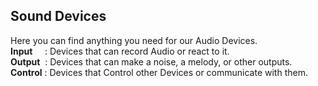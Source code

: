 <h2>Sound Devices</h2>
Here you can find anything you need for our Audio Devices.<br>
<b>Input</b>&nbsp;&nbsp;&nbsp;&nbsp;&nbsp;: Devices that can record Audio or react to it.<br>
<b>Output</b>&nbsp;&nbsp;: Devices that can make a noise, a melody, or other outputs.<br>
<b>Control</b>&nbsp;: Devices that Control other Devices or communicate with them.

